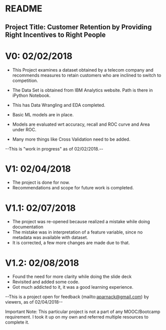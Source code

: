 README
=======

Project Title: Customer Retention by Providing Right Incentives to Right People
---------------

# V0: 02/02/2018

+ This Project examines a dataset obtained by a telecom company and recommends measures to retain customers who are inclined to switch to competition. 
+ The Data Set is obtained from IBM Analytics website. Path is there in iPython Notebook.

+ This has Data Wrangling and EDA completed. 
+ Basic ML models are in place.
+ Models are evaluated wrt accuracy, recall and ROC curve and Area under ROC.
+ Many more things like Cross Validation need to be added.

--This is "work in progress" as of 02/02/2018.--


# V1: 02/04/2018
+ The project is done for now. 
+ Recommendations and scope for future work is completed.

# V1.1: 02/07/2018
+ The project was re-opened because realized a mistake while doing documentation 
+ The mistake was in interpretation of a feature variable, since no metadata was available with dataset.
+ It is corrected, a few more changes are made due to that.

# V1.2: 02/08/2018
+ Found the need for more clarity while doing the slide deck
+ Revisited and added some code.
+ Got much addicted to it, it was a good learning experience.

--This is a project open for feedback (mailto:aparnack@gmail.com) by viewers, as of 02/04/2018--

Important Note: This particular project is not a part of any MOOC/Bootcamp requirement. I took it up on my own and referred multiple resources to complete it.
